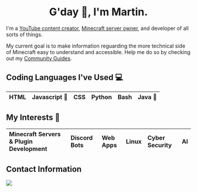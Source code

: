 <h1 align="center">G'day 👋, I'm Martin.</h1>

I'm a <a href="https://www.youtube.com/ItsMCBHere" target="blank">YouTube content creator</a>, <a href="https://southhollow.net/" target="blank">Minecraft server owner</a>, and developer of all sorts of things.

My current goal is to make information reguarding the more technical side of Minecraft easy to understand and accessible. Help me do so by checking out my [Community Guides](https://github.com/Vexelosity/CommunityGuides).

<h2>Coding Languages I've Used 💻</h2>

| HTML | Javascript 💖 | CSS | Python | Bash | Java 💖 |
| :--- | :--- | :--- | :--- | :--- | :--- |

<h2>My Interests 💫</h2>

| Minecraft Servers & Plugin Development | Discord Bots | Web Apps | Linux | Cyber Security | AI |
| :--- | :--- | :--- | :--- | :--- | :--- |

<h2>Contact Information</h2>
<img src="https://shields.io/badge/style-ItsMCB%238964-lightgray?logo=discord&style=for-the-badge">
